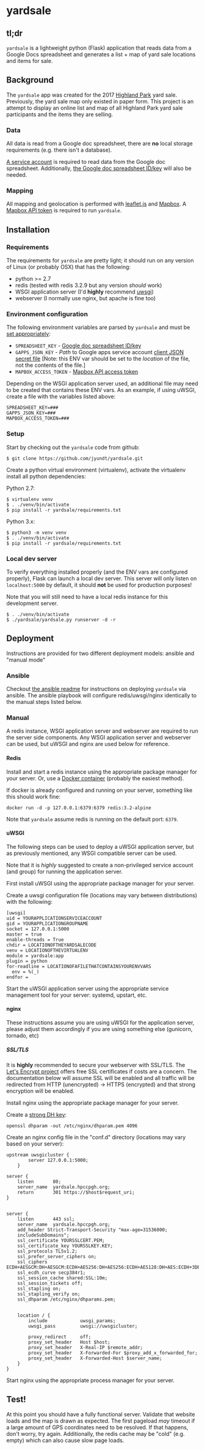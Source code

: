 # yardsale
## tl;dr
`yardsale` is a lightweight python (Flask) application that reads data from a Google Docs spreadsheet and generates a list + map of yard sale locations and items for sale.
 
## Background
The `yardsale` app was created for the 2017 [Highland Park](https://hpccpgh.org) yard sale. Previously, the yard sale map only existed in paper form. This project is an attempt to display an online list and map of all Highland Park yard sale participants and the items they are selling.
 
### Data
All data is read from a Google doc spreadsheet, there are **no** local storage requirements (e.g. there isn't a database).
 
[A service account](http://gspread.readthedocs.io/en/latest/oauth2.html) is required to read data from the Google doc spreadsheet. Additionally, [the Google doc spreadsheet ID/key](http://www.coolheadtech.com/blog/use-data-from-other-google-spreadsheets) will also be needed.
 
### Mapping
All mapping and geolocation is performed with [leaflet.js](http://leafletjs.com/) and [Mapbox](https://www.mapbox.com/). A [Mapbox API token](https://www.mapbox.com/help/create-api-access-token/) is required to run `yardsale`.
 
 
## Installation
### Requirements
The requirements for `yardsale` are pretty light; it should run on any version of Linux (or probably OSX) that has the following:
* python >= 2.7
* redis (tested with redis 3.2.9 but any version _should_ work)
* WSGI application server (I'd **highly** recommend [uwsgi](https://uwsgi-docs.readthedocs.io/en/latest/))
* webserver (I normally use nginx, but apache is fine too)
 
### Environment configuration
The following environment variables are parsed by `yardsale` and must be [set appropriately](https://www.cyberciti.biz/faq/set-environment-variable-linux/):
 - `SPREADSHEET_KEY` - [Google doc spreadsheet ID/key](http://www.coolheadtech.com/blog/use-data-from-other-google-spreadsheets)
 - `GAPPS_JSON_KEY` - *Path* to Google apps service account [client JSON secret file](http://gspread.readthedocs.io/en/latest/oauth2.html) [Note: this ENV var should be set to the *location* of the file, not the contents of the file.]
 - `MAPBOX_ACCESS_TOKEN` - [Mapbox API access token](https://www.mapbox.com/help/create-api-access-token/)
 
Depending on the WSGI application server used, an additional file may need to be created that contains these ENV vars. As an example, if using uWSGI, create a file with the variables listed above:
```
SPREADSHEET_KEY=###
GAPPS_JSON_KEY=###
MAPBOX_ACCESS_TOKEN=###
```
 
 
 
 ### Setup
 Start by checking out the `yardsale` code from github:
 ```
 $ git clone https://github.com/jyundt/yardsale.git
 ```
 
 Create a python virtual environment (virtualenv), activate the virtualenv install all python dependencies:
 
 Python 2.7:
 ```
 $ virtualenv venv
 $ . ./venv/bin/activate
 $ pip install -r yardsale/requirements.txt
 ```
 
 Python 3.x:
 ```
 $ python3 -m venv venv
 $ . ./venv/bin/activate
 $ pip install -r yardsale/requirements.txt
 ```
 
### Local dev server
To verify everything installed properly (and the ENV vars are configured properly), Flask can launch a local dev server. This server will only listen on `localhost:5000` by default, it should **not** be used for production purposes!
 
Note that you will still need to have a local redis instance for this development server.
 
 ```
 $ . ./venv/bin/activate
 $ ./yardsale/yardsale.py runserver -d -r
 ```
 
## Deployment
Instructions are provided for two different deployment models: ansible and "manual mode"
### Ansible
Checkout [the ansible readme](ansible/README.md) for instructions on deploying `yardsale` via ansible. The ansible playbook will configure redis/uwsgi/nginx identically to the manual steps listed below.

### Manual

A redis instance, WSGI application server and webserver are required to run the server side components. Any WSGI application server and webserver can be used, but uWSGI and nginx are used below for reference.
 
#### Redis
Install and start a redis instance using the appropriate package manager for your server. Or, use a [Docker container](https://hub.docker.com/_/redis/) (probably the easiest method). 
 
If docker is already configured and running on your server, something like this should work fine:
 
```
docker run -d -p 127.0.0.1:6379:6379 redis:3.2-alpine
```
 
Note that `yardsale` assume redis is running on the default port: `6379`.
 
#### uWSGI
The following steps can be used to deploy a uWSGI application server, but as previously mentioned, any WSGI compatible server can be used.
 
Note that it is *highly* suggested to create a non-privileged service account (and group) for running the application server.
 
First install uWSGI using the appropriate package manager for your server.
 
Create a uwsgi configuration file (locations may vary between distributions) with the following:
```
[uwsgi]
uid = YOURAPPLICATIONSERVICEACCOUNT
gid = YOURAPPLICATIONGROUPNAME
socket = 127.0.0.1:5000
master = true
enable-threads = True
chdir = LOCATIONOFTHEYARDSALECODE
venv = LOCATIONOFTHEVIRTUALENV
module = yardsale:app
plugin = python
for-readline = LOCATIONOFAFILETHATCONTAINSYOURENVVARS
  env = %(_)
endfor =
```
 
Start the uWSGI application server using the appropriate service management tool for your server: systemd, upstart, etc.
 
#### nginx
 
These instructions assume you are using uWSGI for the application server, please adjust them accordingly if you are using something else (gunicorn, tornado, etc)
 
##### SSL/TLS
It is **highly** recommended to secure your webserver with SSL/TLS. The [Let's Encrypt project](https://letsencrypt.org/) offers free SSL certificates if costs are a concern. The documentation below will assume SSL will be enabled and all traffic will be redirected from HTTP (unencrypted) -> HTTPS (encrypted) and that strong encryption will be enabled.
 
Install nginx using the appropriate package manager for your server.
 
Create a [strong DH key](https://michael.lustfield.net/nginx/getting-a-perfect-ssl-labs-score):
```
openssl dhparam -out /etc/nginx/dhparam.pem 4096
```
 
Create an nginx config file in the "conf.d" directory (locations may vary based on your server):
 
```
upstream uwsgicluster {
        server 127.0.0.1:5000;
    }
 
server {
    listen       80;
    server_name  yardsale.hpccpgh.org;
    return       301 https://$host$request_uri;
}
 
 
server {
    listen       443 ssl;
    server_name  yardsale.hpccpgh.org;
    add_header Strict-Transport-Security "max-age=31536000; 
    includeSubDomains";
    ssl_certificate YOURSSLCERT.PEM;
    ssl_certificate_key YOURSSLKEY.KEY;
    ssl_protocols TLSv1.2;
    ssl_prefer_server_ciphers on;
    ssl_ciphers ECDH+AESGCM:DH+AESGCM:ECDH+AES256:DH+AES256:ECDH+AES128:DH+AES:ECDH+3DES:DH+3DES:RSA+AESGCM:RSA+AES:RSA+3DES:!aNULL:!MD5:!DSS;
    ssl_ecdh_curve secp384r1; 
    ssl_session_cache shared:SSL:10m;
    ssl_session_tickets off; 
    ssl_stapling on; 
    ssl_stapling_verify on;
    ssl_dhparam /etc/nginx/dhparams.pem;
 
 
    location / {
        include            uwsgi_params;
        uwsgi_pass         uwsgi://uwsgicluster;
 
        proxy_redirect     off;
        proxy_set_header   Host $host;
        proxy_set_header   X-Real-IP $remote_addr;
        proxy_set_header   X-Forwarded-For $proxy_add_x_forwarded_for;
        proxy_set_header   X-Forwarded-Host $server_name;
    }
}
```
Start nginx using the appropriate process manager for your server.
 
## Test!
At this point you should have a fully functional server. Validate that website loads and the map is drawn as expected. The first pageload _may_ timeout if a large amount of GPS coordinates need to be resolved. If that happens, don't worry, try again. Additionally, the redis cache may be "cold" (e.g. empty) which can also cause slow page loads. 
 
